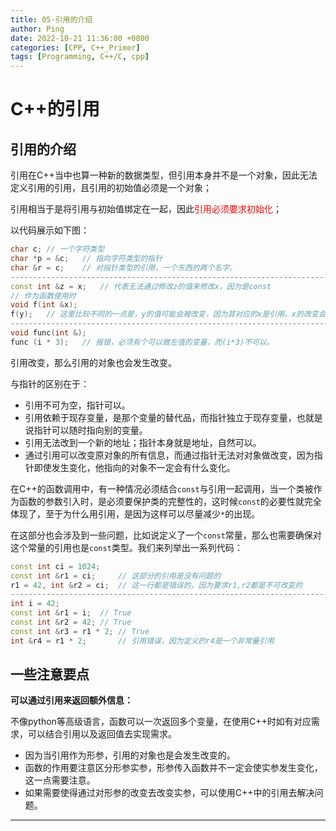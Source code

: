 ```yaml
---
title: 05-引用的介绍
author: Ping
date: 2022-10-21 11:36:00 +0800
categories: [CPP, C++_Primer]
tags: [Programming, C++/C, cpp]
---
```


# C++的引用

## 引用的介绍

引用在C++当中也算一种新的数据类型，但引用本身并不是一个对象，因此无法定义引用的引用，且引用的初始值必须是一个对象；

引用相当于是将引用与初始值绑定在一起，因此<font color="red">引用必须要求初始化</font>；

以代码展示如下图：

```c++
char c; // 一个字符类型
char *p = &c;   // 指向字符类型的指针
char &r = c;    // 对指针类型的引用，一个东西的两个名字。 
----------------------------------------------------------------------------
const int &z = x;   // 代表无法通过修改z的值来修改x，因为是const
// 作为函数使用时
void f(int &x);
f(y);   // 这里比较不同的一点是，y的值可能会被改变，因为其对应的x是引用。x的改变会导致y的改变。
----------------------------------------------------------------------------
void func(int &);
func (i * 3);   // 报错，必须有个可以做左值的变量，而(i*3)不可以。
```

引用改变，那么引用的对象也会发生改变。

与指针的区别在于：

- 引用不可为空，指针可以。
- 引用依赖于现存变量，是那个变量的替代品，而指针独立于现存变量，也就是说指针可以随时指向别的变量。
- 引用无法改到一个新的地址；指针本身就是地址，自然可以。
- 通过引用可以改变原对象的所有信息，而通过指针无法对对象做改变，因为指针即使发生变化，他指向的对象不一定会有什么变化。

在C++的函数调用中，有一种情况必须结合`const`与引用一起调用，当一个类被作为函数的参数引入时，是必须要保护类的完整性的，这时候`const`的必要性就完全体现了，至于为什么用引用，是因为这样可以尽量减少`*`的出现。

在这部分也会涉及到一些问题，比如说定义了一个`const`常量，那么也需要确保对这个常量的引用也是`const`类型。我们来列举出一系列代码：

```c++
const int ci = 1024;
const int &r1 = ci;     // 这部分的引用是没有问题的
r1 = 42, int &r2 = ci;  // 这一行都是错误的，因为要求r1,r2都是不可改变的
------------------------------------------------------------------------------
int i = 42;
const int &r1 = i;  // True
const int &r2 = 42; // True
const int &r3 = r1 * 2; // True
int &r4 = r1 * 2;       // 引用错误，因为定义的r4是一个非常量引用
```

## 一些注意要点

**可以通过引用来返回额外信息：**

不像python等高级语言，函数可以一次返回多个变量，在使用C++时如有对应需求，可以结合引用以及返回值去实现需求。

- 因为当引用作为形参，引用的对象也是会发生改变的。
- 函数的作用要注意区分形参实参，形参传入函数并不一定会使实参发生变化，这一点需要注意。
- 如果需要使得通过对形参的改变去改变实参，可以使用C++中的引用去解决问题。

---


